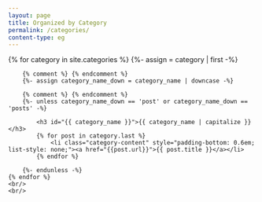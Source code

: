 ```yaml
---
layout: page
title: Organized by Category
permalink: /categories/
content-type: eg
---
```


<style>
.category-content a {
    text-decoration: none;
    color: #4183c4;
}

.category-content a:hover {
    text-decoration: underline;
    color: #4183c4;
}
</style>

<main>
    {% for category in site.categories %}
        {%- assign   = category | first -%}
        
        {% comment %} {% endcomment %}
        {%- assign category_name_down = category_name | downcase -%}

        {% comment %} {% endcomment %}
        {%- unless category_name_down == 'post' or category_name_down == 'posts' -%}

            <h3 id="{{ category_name }}">{{ category_name | capitalize }}</h3>
            {% for post in category.last %}
                <li class="category-content" style="padding-bottom: 0.6em; list-style: none;"><a href="{{post.url}}">{{ post.title }}</a></li>
            {% endfor %}

        {%- endunless -%}
    {% endfor %}
    <br/>
    <br/>
</main>